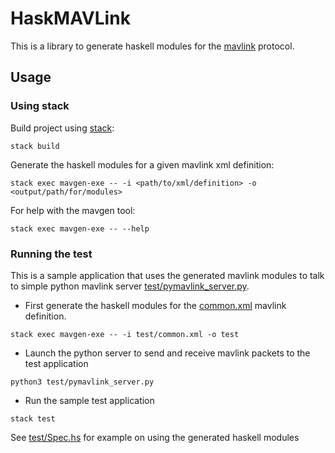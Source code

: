 # HaskMAVLink

This is a library to generate haskell modules for the [mavlink](https://mavlink.io/en/messages/common.html) protocol. 

## Usage

### Using stack
Build project using [stack](https://docs.haskellstack.org/en/stable/README):

```
stack build
```

Generate the haskell modules for a given mavlink xml definition:

``` 
stack exec mavgen-exe -- -i <path/to/xml/definition> -o <output/path/for/modules>
```

For help with the mavgen tool:
```
stack exec mavgen-exe -- --help
```

### Running the test

This is a sample application that uses the generated mavlink modules to talk to simple python mavlink server [test/pymavlink_server.py](test/pymavlink_server.py). 

- First generate the haskell modules for the [common.xml](test/common.xml) mavlink definition. 

```
stack exec mavgen-exe -- -i test/common.xml -o test
```

- Launch the python server to send and receive mavlink packets to the test application

```
python3 test/pymavlink_server.py
```

- Run the sample test application
```
stack test
```

See [test/Spec.hs](test/Spec.hs) for example on using the generated haskell modules


